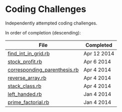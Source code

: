 Coding Challenges
==========

Independently attempted coding challenges.

In order of completion (descending):

File | Completed
---  | ---
[find_int_in_grid.rb](../../blob/master/find_int_in_grid.rb) | Apr 12 2014
[stock_profit.rb](../../blob/master/stock_profit.rb) | Apr 6 2014
[corresponding_parenthesis.rb](../../blob/master/corresponding_parenthesis.rb) | Apr 4 2014
[reverse_array.rb](../../blob/master/reverse_array.rb) | Apr 4 2014
[stack_class.rb](../../blob/master/stack_class.rb) | Apr 4 2014
[left_handed.rb](../../blob/master/left_handed.rb) | Jan 4 2014
[prime_factorial.rb](../../blob/master/prime_factorial.rb) | Jan 4 2014